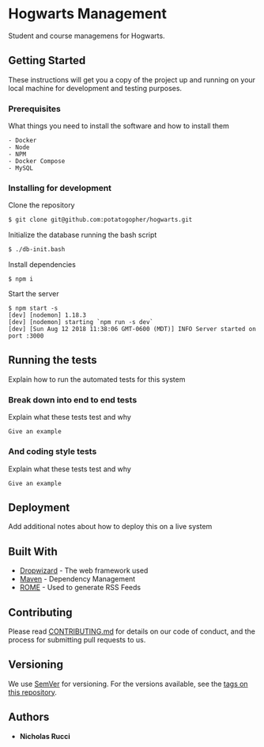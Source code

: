 # Hogwarts Management

Student and course managemens for Hogwarts.

## Getting Started

These instructions will get you a copy of the project up and running on your local machine for development and testing purposes.

### Prerequisites

What things you need to install the software and how to install them

```
- Docker
- Node
- NPM
- Docker Compose
- MySQL
```

### Installing for development

Clone the repository
```zsh
$ git clone git@github.com:potatogopher/hogwarts.git
```

Initialize the database running the bash script
```zsh
$ ./db-init.bash
```

Install dependencies
```
$ npm i
```

Start the server
```
$ npm start -s
[dev] [nodemon] 1.18.3
[dev] [nodemon] starting `npm run -s dev`
[dev] [Sun Aug 12 2018 11:38:06 GMT-0600 (MDT)] INFO Server started on port :3000
```

## Running the tests

Explain how to run the automated tests for this system

### Break down into end to end tests

Explain what these tests test and why

```
Give an example
```

### And coding style tests

Explain what these tests test and why

```
Give an example
```

## Deployment

Add additional notes about how to deploy this on a live system

## Built With

* [Dropwizard](http://www.dropwizard.io/1.0.2/docs/) - The web framework used
* [Maven](https://maven.apache.org/) - Dependency Management
* [ROME](https://rometools.github.io/rome/) - Used to generate RSS Feeds

## Contributing

Please read [CONTRIBUTING.md](https://gist.github.com/PurpleBooth/b24679402957c63ec426) for details on our code of conduct, and the process for submitting pull requests to us.

## Versioning

We use [SemVer](http://semver.org/) for versioning. For the versions available, see the [tags on this repository](https://github.com/your/project/tags). 

## Authors

* **Nicholas Rucci**

